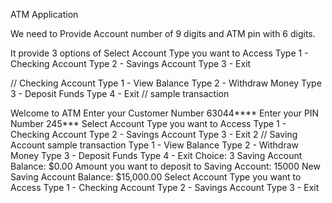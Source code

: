 ATM Application

We need to Provide Account number of 9 digits and ATM pin with 6 digits.

It provide 
3 options of 
Select Account Type you want to Access
Type 1 - Checking Account
Type 2 - Savings Account
Type 3 - Exit


// Checking Account
Type 1 - View Balance
Type 2 - Withdraw Money
Type 3 - Deposit Funds
Type 4 - Exit
// sample transaction

Welcome to ATM
Enter your Customer Number
63044****
Enter your PIN Number
245***
Select Account Type you want to Access
Type 1 - Checking Account
Type 2 - Savings Account
Type 3 - Exit
2
// Saving Account sample transaction
Type 1 - View Balance
Type 2 - Withdraw Money
Type 3 - Deposit Funds
Type 4 - Exit
Choice: 3
Saving Account Balance: $0.00
Amount you want to deposit to Saving Account: 15000
New Saving Account Balance: $15,000.00
Select Account Type you want to Access
Type 1 - Checking Account
Type 2 - Savings Account
Type 3 - Exit


